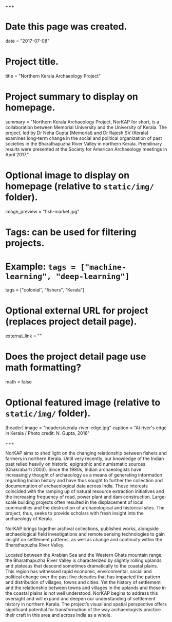 +++
# Date this page was created.
date = "2017-07-08"

# Project title.
title = "Northern Kerala Archaeology Project"

# Project summary to display on homepage.
summary = "Northern Kerala Archaeology Project, NorKAP for short, is a collaboration between Memorial University and the University of Kerala. The project, led by Dr Neha Gupta (Memorial) and Dr Rajesh SV (Kerala) examines long-term change in the social and political organization of past societies in the Bharathapuzha River Valley in northern Kerala. Premilinary results were presented at the Society for American Archaeology meetings in April 2017."

# Optional image to display on homepage (relative to `static/img/` folder).
image_preview = "fish-market.jpg"

# Tags: can be used for filtering projects.
# Example: `tags = ["machine-learning", "deep-learning"]`
tags = ["colonial", "fishers", "Kerala"]

# Optional external URL for project (replaces project detail page).
external_link = ""

# Does the project detail page use math formatting?
math = false

# Optional featured image (relative to `static/img/` folder).
[header]
image = "headers/kerala-river-edge.jpg"
caption = "At river's edge in Kerala / Photo credit: N. Gupta, 2016"

+++

NorKAP aims to shed light on the changing relationship between fishers and farmers in northern Kerala. Until very recently, our knowledge of the Indian past relied heavily on historic, epigraphic and numismatic sources (Chakrabarti 2003). Since the 1980s, Indian archaeologists have increasingly thought of archaeology as a means of generating information regarding Indian history and have thus sought to further the collection and documentation of archaeological data across India. These interests coincided with the ramping up of natural resource extraction initiatives and the increasing frequency of road, power plant and dam construction. Large-scale building projects often resulted in the displacement of local communities and the destruction of archaeological and historical sites. The project, thus, seeks to provide scholars with fresh insight into the archaeology of Kerala.

NorKAP brings together archival collections, published works, alongside archaeological field investigations and remote sensing technologies to gain insight on settlement patterns, as well as change and continuity within the Bharathapuzha River Valley.

Located between the Arabian Sea and the Western Ghats mountain range, the Bharathapuzha River Valley is characterized by slightly rolling uplands and plateaus that descend sometimes dramatically to the coastal plains. This region has witnessed rapid economic, environmental, social and political change over the past five decades that has impacted the pattern and distribution of villages, towns and cities. Yet the history of settlement and the relationship between towns and villages in the uplands and those in the coastal plains is not well understood. NorKAP begins to address this oversight and will expand and deepen our understanding of settlement history in northern Kerala. The project’s visual and spatial perspective offers significant potential for transformation of the way archaeologists practice their craft in this area and across India as a whole.
